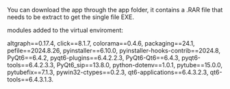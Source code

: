 You can download the app through the app folder, it contains a .RAR file that needs to be extract to get the single file EXE.

modules added to the virtual enviroment:

altgraph==0.17.4,
click==8.1.7,
colorama==0.4.6,
packaging==24.1,
pefile==2024.8.26,
pyinstaller==6.10.0,
pyinstaller-hooks-contrib==2024.8,
PyQt6==6.4.2,
pyqt6-plugins==6.4.2.2.3,
PyQt6-Qt6==6.4.3,
pyqt6-tools==6.4.2.3.3,
PyQt6_sip==13.8.0,
python-dotenv==1.0.1,
pytube==15.0.0,
pytubefix==7.1.3,
pywin32-ctypes==0.2.3,
qt6-applications==6.4.3.2.3,
qt6-tools==6.4.3.1.3.
